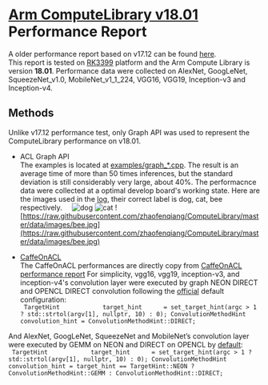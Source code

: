 # [Arm ComputeLibrary v18.01](https://github.com/ARM-software/ComputeLibrary/tree/v18.01) Performance Report  
A older performance report based on v17.12 can be found [here](https://github.com/zhaofenqiang/Test_ComputeLibrary).  
This report is tested on [RK3399](http://wiki.t-firefly.com/index.php/Firefly-RK3399) platform and the Arm Compute Library is version **18.01**. Performance data were collected on AlexNet, GoogLeNet, SqueezeNet_v1.0, MobileNet_v1_1_224, VGG16, VGG19, Inception-v3 and Inception-v4.

## Methods    
Unlike v17.12 performance test, only Graph API was used to represent the ComputeLibrary performance on v18.01.  
+ ACL Graph API   
The examples is located at [examples/graph_*.cpp](https://github.com/zhaofenqiang/ACLPerformanceTest/tree/master/ComputeLibrary_v1801/examples).  The result is an average time of more than 50 times inferences, but the standard deviation is still considerably very large, about 40%. The performacnce data were collected at a optimal develop board's working state. Here are the images used in the [log](), their correct label is dog, cat, bee respectively.     
![dog](https://raw.githubusercontent.com/zhaofenqiang/ComputeLibrary/master/data/images/dog.jpg)  ![cat](https://raw.githubusercontent.com/zhaofenqiang/ComputeLibrary/master/data/images/cat_227.jpg)  ![https://raw.githubusercontent.com/zhaofenqiang/ComputeLibrary/master/data/images/bee.jpg](https://raw.githubusercontent.com/zhaofenqiang/ComputeLibrary/master/data/images/bee.jpg)     

+  [CaffeOnACL](https://github.com/OAID/caffeOnACL)    
The CaffeOnACL performances are directly copy from [CaffeOnACL performance report](https://github.com/OAID/CaffeOnACL/blob/master/acl_openailab/performance_report.pdf)
For simplicity, vgg16, vgg19, inception-v3, and inception-v4's convolution layer were executed by graph NEON DIRECT and OPENCL DIRECT convolution following the [official](https://github.com/zhaofenqiang/ACLPerformanceTest/blob/fc99318d5062fe93455bedfec7e01e308aa02aff/ComputeLibrary_v1801/examples/graph_inception_v3.cpp#L56) default configuration:   
` TargetHint            target_hint      = set_target_hint(argc > 1 ? std::strtol(argv[1], nullptr, 10) : 0);
        ConvolutionMethodHint convolution_hint = ConvolutionMethodHint::DIRECT;`

 And AlexNet, GoogLeNet, SqueezeNet and MobileNet’s convolution layer were executed by GEMM on NEON and DIRECT on OPENCL by [default](https://github.com/zhaofenqiang/ACLPerformanceTest/blob/fc99318d5062fe93455bedfec7e01e308aa02aff/ComputeLibrary_v1801/examples/graph_alexnet.cpp#L57):  
` TargetHint            target_hint      = set_target_hint(argc > 1 ? std::strtol(argv[1], nullptr, 10) : 0);
        ConvolutionMethodHint convolution_hint = target_hint == TargetHint::NEON ? ConvolutionMethodHint::GEMM : ConvolutionMethodHint::DIRECT;`

